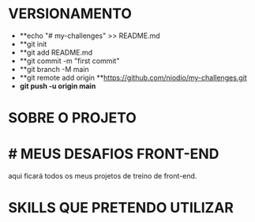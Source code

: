 # VERSIONAMENTO

- **echo "# my-challenges" >> README.md
- **git init
- **git add README.md
- **git commit -m "first commit"
- **git branch -M main
- **git remote add origin **https://github.com/niodio/my-challenges.git
- **git push -u origin main**

# SOBRE O PROJETO
# # MEUS DESAFIOS FRONT-END 

aqui ficará todos os meus projetos de treino de front-end.

# SKILLS QUE PRETENDO UTILIZAR


